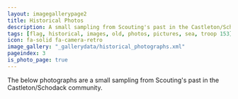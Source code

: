 ```yaml
---
layout: imagegallerypage2
title: Historical Photos
description: A small sampling from Scouting's past in the Castleton/Schodack community.
tags: [flag, historical, images, old, photos, pictures, sea, troop 153]
icon: fa-solid fa-camera-retro
image_gallery: "_gallerydata/historical_photographs.xml"
pageindex: 3
is_photo_page: true
---
```


The below photographs are a small sampling from Scouting's past in the Castleton/Schodack community.
